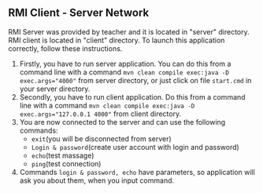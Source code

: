 ## RMI Client - Server Network ##
RMI Server was provided by teacher and it is located in "server" directory. RMI client is located in "client" directory.
To launch this application correctly, follow these instructions.
1. Firstly, you have to run server application. You can do this from a command line with a command `mvn clean compile exec:java -D exec.args="4000"`
from server directory, or just click on file `start.cmd` in your server directory.
2. Secondly, you have to run client application. Do this from a command line with a command `mvn clean compile exec:java -D exec.args="127.0.0.1 4000"` from client directory.
3. You are now connected to the server and can use the following commands:
    + `exit`(you will be disconnected from server)
    + `Login & password`(create user account with login and password)
    + `echo`(test massage)
    + `ping`(test connection)
4. Commands `login & password, echo` have parameters, so application will ask you about them, when you input command.
